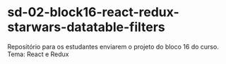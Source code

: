 # sd-02-block16-react-redux-starwars-datatable-filters
Repositório para os estudantes enviarem o projeto do bloco 16 do curso. Tema: React e Redux
